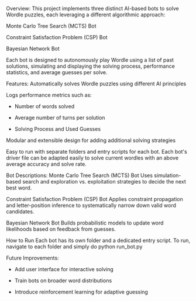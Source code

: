 Overview: 
This project implements three distinct AI-based bots to solve Wordle puzzles, each leveraging a different algorithmic approach:

Monte Carlo Tree Search (MCTS) Bot

Constraint Satisfaction Problem (CSP) Bot

Bayesian Network Bot

Each bot is designed to autonomously play Wordle using a list of past solutions, simulating and displaying the solving process, performance statistics, and average guesses per solve.

Features:
Automatically solves Wordle puzzles using different AI principles

Logs performance metrics such as:

- Number of words solved

- Average number of turns per solution
  
- Solving Process and Used Guesses

Modular and extensible design for adding additional solving strategies

Easy to run with separate folders and entry scripts for each bot. Each bot's driver file can be adapted easily to solve current wordles with an above average accuracy and solve rate. 


Bot Descriptions: 
Monte Carlo Tree Search (MCTS) Bot
Uses simulation-based search and exploration vs. exploitation strategies to decide the next best word.

Constraint Satisfaction Problem (CSP) Bot
Applies constraint propagation and letter-position inference to systematically narrow down valid word candidates.

Bayesian Network Bot
Builds probabilistic models to update word likelihoods based on feedback from guesses.

How to Run
Each bot has its own folder and a dedicated entry script. To run, navigate to each folder and simply do python run_bot.py

Future Improvements: 
- Add user interface for interactive solving

- Train bots on broader word distributions

- Introduce reinforcement learning for adaptive guessing


